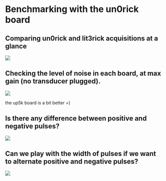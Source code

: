 # Benchmarking with the un0rick board

## Comparing un0rick and lit3rick acquisitions at a glance

![](lit3rick/sample_acqs/compare_maxgain_90V.jpg)

## Checking the level of noise in each board, at max gain (no transducer plugged).

![](lit3rick/sample_acqs/compare_noise.jpg)

the up5k board is a bit better =)

## Is there any difference between positive and negative pulses?

![](lit3rick/sample_acqs/lit3rick_pos_neg.jpg)

## Can we play with the width of pulses if we want to alternate positive and negative pulses?

![](lit3rick/sample_acqs/pulse_width.gif)
